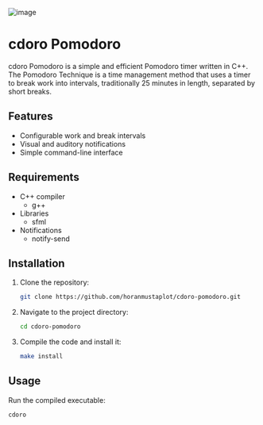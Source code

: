 ![image](https://github.com/horanmustaplot/cdoro-pomodoro/assets/152083466/01c7afca-586e-414b-b994-6de22950efb7)


# cdoro Pomodoro

cdoro Pomodoro is a simple and efficient Pomodoro timer written in C++. The Pomodoro Technique is a time management method that uses a timer to break work into intervals, traditionally 25 minutes in length, separated by short breaks.

## Features

- Configurable work and break intervals
- Visual and auditory notifications
- Simple command-line interface

## Requirements

- C++ compiler
  - g++
- Libraries
  - sfml
- Notifications
  - notify-send

## Installation

1. Clone the repository:
    ```bash
    git clone https://github.com/horanmustaplot/cdoro-pomodoro.git
    ```

2. Navigate to the project directory:
    ```bash
    cd cdoro-pomodoro
    ```

3. Compile the code and install it:
    ```bash
    make install
    ```

## Usage

Run the compiled executable:
```bash
cdoro
